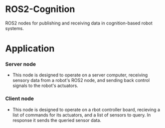 # ROS2-Cognition
ROS2 nodes for publishing and receiving data in cognition-based robot systems.
# Application
### Server node
 - This node is designed to operate on a server computer, receiving sensory data from a robot's ROS2 node, and sending back control signals to the robot's actuators.
### Client node
 - This node is designed to operate on a rbot controller board, recieving a list of commands for its actuators, and a list of sensors to query. In response it sends the queried sensor data.

